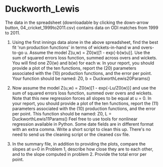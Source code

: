 # Duckworth_Lewis
The data in the spreadsheet (downloadable by clicking the down-arrow button,  04_cricket_1999to2011.csv) contains data on ODI matches from 1999 to 2011.  

1. Using the first innings data alone in the above spreadsheet, find the best fit 'run production functions' in terms of wickets-in-hand w and overs-to-go u. 
Assume the model Z(u,w) = Z0(w)[1 - exp{-b(w)u}]. Use the sum of squared errors loss function, summed across overs and wickets. 
You will find one Z0(w) and b(w) for each w. In your report, you should provide a plot of the ten functions, report the (20) parameters associated with the (10)
production functions, and the error per point. Your function should be named:  Z0, b = DuckworthLewis20Params()  


2. Now assume the model Z(u,w) = Z0(w)[1 - exp{-Lu/Z0(w)}] and use the sum of squared errors loss function, summed over overs and wickets.
Note that this new regression forces all slopes to be equal at u = 0.  In your report, you should provide a plot of the ten functions, report the (11) parameters 
associated with the (10) production functions, and the error per point. This function should be named:  Z0, L = DuckworthLewis11Params()  Feel free to use tools for 
nonlinear regression available in Python. Some date fields are in different format with an extra comma. Write a short script to clean this up. 
There's no need to send us the cleaning script or the cleaned csv file.  


3. In the summary file, in addition to providing the plots, compare the slopes at u=0 in Problem 1, describe how close they are to each other, and to the slope computed 
in problem 2. Provide the total error per point.

